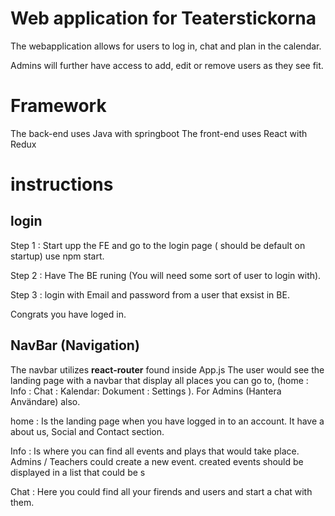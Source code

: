 # Web application for Teaterstickorna

The webapplication allows for users to log in, chat and plan in the calendar.

Admins will further have access to add, edit or remove users as they see fit.


# Framework

The back-end uses Java with springboot
The front-end uses React with Redux


# instructions 

## login

Step 1 : Start upp the FE and go to the login page ( should be default on startup) use npm start.

Step 2 : Have The BE runing (You will need some sort of user to login with).

Step 3 : login with Email and password from a user that exsist in BE.

Congrats you have loged in.

## NavBar (Navigation) 

The navbar utilizes <b>react-router</b> found inside App.js
The user would see the landing page with a navbar that display all places you can go to, (home : Info : Chat : Kalendar: Dokument : Settings ).
For Admins (Hantera Användare) also.

home : Is the landing page when you have logged in to an account.
It have a about us, Social and Contact section. 

Info : Is where you can find all events and plays that would take place.
Admins / Teachers could create a new event. created events should be displayed in a list that could be s

Chat : Here you could find all your firends and users and start a chat with them. 




